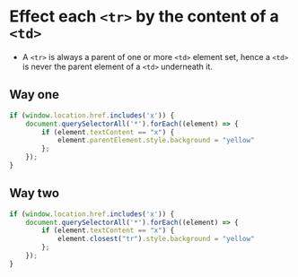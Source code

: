 # Effect each `<tr>` by the content of a `<td>`

* A `<tr>` is always a parent of one or more `<td>` element set, hence a `<td>` is never the parent element of a `<td>` underneath it.

## Way one

```js
if (window.location.href.includes('x')) {
    document.querySelectorAll('*').forEach((element) => {
        if (element.textContent == "x") {
            element.parentElement.style.background = "yellow"
        };
    });
}
```

## Way two

```js
if (window.location.href.includes('x')) {
    document.querySelectorAll('*').forEach((element) => {
        if (element.textContent == "x") {
            element.closest("tr").style.background = "yellow"
        };
    });
}
```
